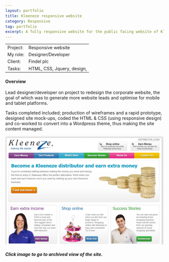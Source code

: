 ```yaml
---
layout: portfolio
title: Kleeneze responsive website
category: Responsive
tag: portfolio
excerpt: A fully responsive website for the public facing website of Kleeneze
---   
```


<table class="overview cols">
  <tr>
    <td>Project:</td>
    <td>Responsive website</td>  
  </tr>  
  <tr>
    <td>My role:</td>
    <td>Designer/Developer</td>
  </tr> 
  <tr>
    <td>Client:</td>
    <td>Findel plc</td>  
  </tr> 
  <tr>
    <td>Tasks:</td>
    <td>HTML, CSS, Jquery, design,  </td>
  </tr> 
</table>

#### Overview

Lead designer/developer on project to redesign the corporate website, the goal of which was to generate more website leads and optimise for mobile and tablet platforms. 

Tasks completed included; production of wireframes and a rapid prototype, designed site mock-ups, coded the HTML & CSS (using responsive design) and co-worked to convert into a Wordpress theme, thus making the site content managed. 
<div class="no-margin"><a href="http://web.archive.org/web/20120304083924/http://www.kleeneze.co.uk/
"><img src="/img/kleeneze-full.jpg" alt="Kleeneze website screenshot" /></a></div>

##### Click image to go to archived view of the site.






